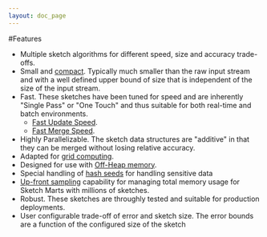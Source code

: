 ```yaml
---
layout: doc_page
---
```

#Features

* Multiple sketch algorithms for different speed, size and accuracy trade-offs.
* Small and [compact](/docs/CompactStorage.html). Typically much smaller than the raw input stream and with a well defined upper bound of size that is independent of the size of the input stream.
* Fast.  These sketches have been tuned for speed and are inherently "Single Pass" or "One Touch" and thus suitable for both real-time and batch environments.
  * [Fast Update Speed](/docs/UpdateSpeed.html).
  * [Fast Merge Speed](/docs/MergeSpeed.html).
* Highly Parallelizable.  The sketch data structures are "additive" in that they can be merged without losing relative accuracy. 
* Adapted for [grid computing](/docs/Adaptors.html).
* Designed for use with [Off-Heap memory](/docs/MemoryPackage.html).
* Special handling of [hash seeds](/docs/SensitiveDataProtection.html) for handling sensitive data
* [Up-front sampling](/docs/Sampling.html) capability for managing total memory usage for Sketch Marts with millions of sketches.
* Robust.  These sketches are throughly tested and suitable for production deployments.
* User configurable trade-off of error and sketch size. The error bounds are a function of the configured size of the sketch 




